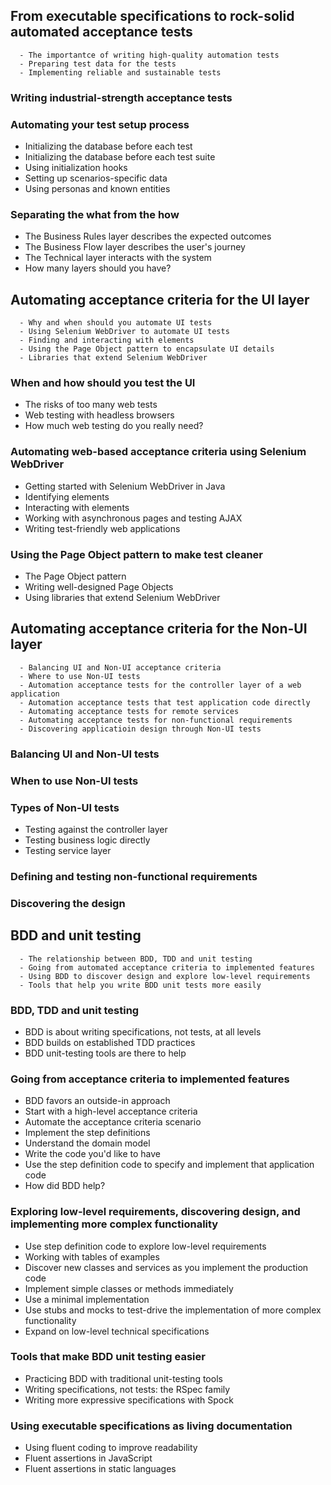 ## From executable specifications to rock-solid automated acceptance tests
```
  - The importantce of writing high-quality automation tests
  - Preparing test data for the tests
  - Implementing reliable and sustainable tests
```
### Writing industrial-strength acceptance tests
### Automating your test setup process
- Initializing the database before each test
- Initializing the database before each test suite
- Using initialization hooks
- Setting up scenarios-specific data
- Using personas and known entities
### Separating the what from the how
- The Business Rules layer describes the expected outcomes
- The Business Flow layer describes the user's journey
- The Technical layer interacts with the system
- How many layers should you have?
## Automating acceptance criteria for the UI layer
```
  - Why and when should you automate UI tests
  - Using Selenium WebDriver to automate UI tests
  - Finding and interacting with elements
  - Using the Page Object pattern to encapsulate UI details
  - Libraries that extend Selenium WebDriver
```
### When and how should you test the UI
- The risks of too many web tests
- Web testing with headless browsers
- How much web testing do you really need?
### Automating web-based acceptance criteria using Selenium WebDriver
- Getting started with Selenium WebDriver in Java
- Identifying elements
- Interacting with elements
- Working with asynchronous pages and testing AJAX
- Writing test-friendly web applications
### Using the Page Object pattern to make test cleaner
- The Page Object pattern
- Writing well-designed Page Objects
- Using libraries that extend Selenium WebDriver
## Automating acceptance criteria for the Non-UI layer
```
  - Balancing UI and Non-UI acceptance criteria
  - Where to use Non-UI tests
  - Automation acceptance tests for the controller layer of a web application
  - Automation acceptance tests that test application code directly
  - Automating acceptance tests for remote services
  - Automating acceptance tests for non-functional requirements
  - Discovering applicatioin design through Non-UI tests
```
### Balancing UI and Non-UI tests
### When to use Non-UI tests
### Types of Non-UI tests
- Testing against the controller layer
- Testing business logic directly
- Testing service layer
### Defining and testing non-functional requirements
### Discovering the design
## BDD and unit testing
```
  - The relationship between BDD, TDD and unit testing
  - Going from automated acceptance criteria to implemented features
  - Using BDD to discover design and explore low-level requirements
  - Tools that help you write BDD unit tests more easily
```
### BDD, TDD and unit testing
- BDD is about writing specifications, not tests, at all levels
- BDD builds on established TDD practices
- BDD unit-testing tools are there to help
### Going from acceptance criteria to implemented features
- BDD favors an outside-in approach
- Start with a high-level acceptance criteria
- Automate the acceptance criteria scenario
- Implement the step definitions
- Understand the domain model
- Write the code you'd like to have
- Use the step definition code to specify and implement that application code
- How did BDD help?
### Exploring low-level requirements, discovering design, and implementing more complex functionality
- Use step definition code to explore low-level requirements
- Working with tables of examples
- Discover new classes and services as you implement the production code
- Implement simple classes or methods immediately
- Use a minimal implementation
- Use stubs and mocks to test-drive the implementation of more complex functionality
- Expand on low-level technical specifications
### Tools that make BDD unit testing easier
- Practicing BDD with traditional unit-testing tools
- Writing specifications, not tests: the RSpec family
- Writing more expressive specifications with Spock
### Using executable specifications as living documentation
- Using fluent coding to improve readability
- Fluent assertions in JavaScript
- Fluent assertions in static languages